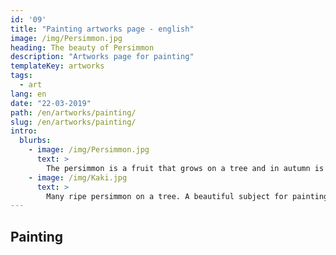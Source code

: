 ```yaml
---
id: '09'
title: "Painting artworks page - english"
image: /img/Persimmon.jpg
heading: The beauty of Persimmon
description: "Artworks page for painting"
templateKey: artworks
tags:
  - art
lang: en
date: "22-03-2019"
path: /en/artworks/painting/
slug: /en/artworks/painting/
intro:
  blurbs:
    - image: /img/Persimmon.jpg
      text: >
        The persimmon is a fruit that grows on a tree and in autumn is tinged with orange ... How many poets did it inspire?
    - image: /img/Kaki.jpg
      text: >
        Many ripe persimmon on a tree. A beautiful subject for painting.
---
```


## Painting
